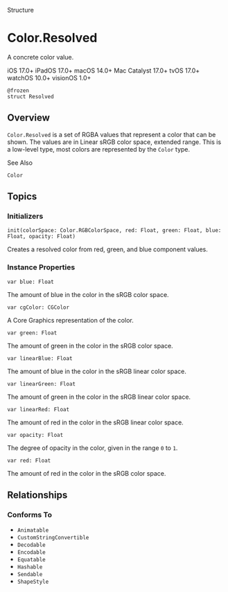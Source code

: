 Structure

# Color.Resolved

A concrete color value.

iOS 17.0+  iPadOS 17.0+  macOS 14.0+  Mac Catalyst 17.0+  tvOS 17.0+  watchOS
10.0+  visionOS 1.0+

    
    
    @frozen
    struct Resolved

## Overview

`Color.Resolved` is a set of RGBA values that represent a color that can be
shown. The values are in Linear sRGB color space, extended range. This is a
low-level type, most colors are represented by the `Color` type.

See Also

`Color`

## Topics

### Initializers

`init(colorSpace: Color.RGBColorSpace, red: Float, green: Float, blue: Float,
opacity: Float)`

Creates a resolved color from red, green, and blue component values.

### Instance Properties

`var blue: Float`

The amount of blue in the color in the sRGB color space.

`var cgColor: CGColor`

A Core Graphics representation of the color.

`var green: Float`

The amount of green in the color in the sRGB color space.

`var linearBlue: Float`

The amount of blue in the color in the sRGB linear color space.

`var linearGreen: Float`

The amount of green in the color in the sRGB linear color space.

`var linearRed: Float`

The amount of red in the color in the sRGB linear color space.

`var opacity: Float`

The degree of opacity in the color, given in the range `0` to `1`.

`var red: Float`

The amount of red in the color in the sRGB color space.

## Relationships

### Conforms To

  * `Animatable`
  * `CustomStringConvertible`
  * `Decodable`
  * `Encodable`
  * `Equatable`
  * `Hashable`
  * `Sendable`
  * `ShapeStyle`


